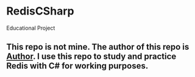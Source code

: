 # RedisCSharp
Educational Project

## This repo is not mine. The author of this repo is [Author](https://github.com/mariusmuntean). I use this repo to study and practice Redis with C# for working purposes.
